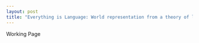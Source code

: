 ```yaml
---
layout: post
title: "Everything is Language: World representation from a theory of language perspective."
---
```



<div class="message">
  Working Page
</div>


